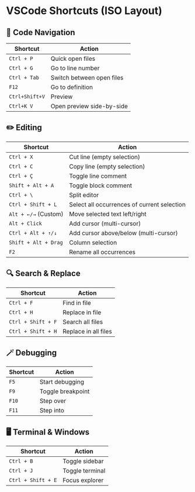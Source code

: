 # VSCode Shortcuts (ISO Layout)

## 🔄 **Code Navigation**
| Shortcut | Action |
|----------|--------|
| `Ctrl + P` | Quick open files |
| `Ctrl + G` | Go to line number |
| `Ctrl + Tab` | Switch between open files |
| `F12` | Go to definition |
| `Ctrl+Shift+V` | Preview |
| `Ctrl+K V` | Open preview side-by-side |

## ✏️ **Editing**
| Shortcut | Action |
|----------|--------|
| `Ctrl + X` | Cut line (empty selection) |
| `Ctrl + C` | Copy line (empty selection) |
| `Ctrl + Ç` | Toggle line comment |
| `Shift + Alt + A` | Toggle block comment |
| `Ctrl + \` | Split editor |
| `Ctrl + Shift + L` | Select all occurrences of current selection |
| `Alt + ←/→` (Custom) | Move selected text left/right |
| `Alt + Click` | Add cursor (multi-cursor) |
| `Ctrl + Alt + ↑/↓` | Add cursor above/below (multi-cursor) |
| `Shift + Alt + Drag` | Column selection |
| `F2` | Rename all occurrences |

## 🔍 **Search & Replace**
| Shortcut | Action |
|----------|--------|
| `Ctrl + F` | Find in file |
| `Ctrl + H` | Replace in file |
| `Ctrl + Shift + F` | Search all files |
| `Ctrl + Shift + H` | Replace in all files |

## 🪄 **Debugging**
| Shortcut | Action |
|----------|--------|
| `F5` | Start debugging |
| `F9` | Toggle breakpoint |
| `F10` | Step over |
| `F11` | Step into |

## 🖥️ **Terminal & Windows**
| Shortcut | Action |
|----------|--------|
| `Ctrl + B` | Toggle sidebar |
| `Ctrl + J` | Toggle terminal |
| `Ctrl + Shift + E` | Focus explorer |